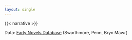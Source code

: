 ```yaml
---
layout: single
---
```


{{< narrative >}}

<div class='tc'>

Data: [Early Novels Database](https://earlynovels.github.io/) (Swarthmore, Penn, Bryn Mawr)

</div>